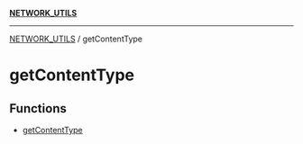[**NETWORK_UTILS**](../README.md)

***

[NETWORK_UTILS](../README.md) / getContentType

# getContentType

## Functions

- [getContentType](functions/getContentType.md)
